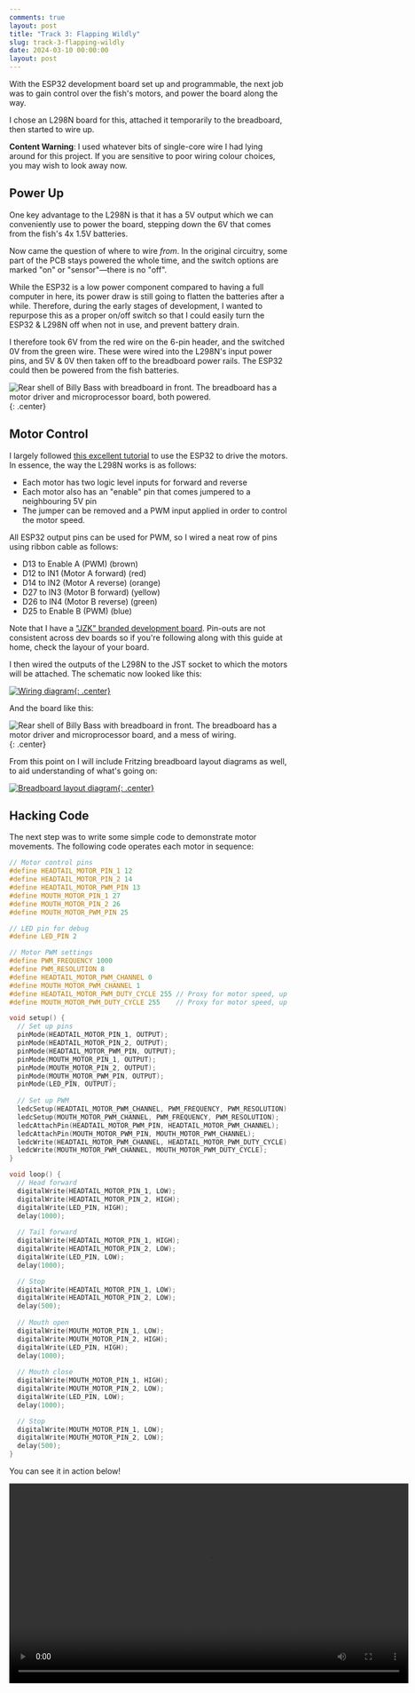 ```yaml
---
comments: true
layout: post
title: "Track 3: Flapping Wildly"
slug: track-3-flapping-wildly
date: 2024-03-10 00:00:00
layout: post
---
```


With the ESP32 development board set up and programmable, the next job was to gain control over the fish's motors, and power the board along the way.

I chose an L298N board for this, attached it temporarily to the breadboard, then started to wire up.

<div class="warning"><p><strong>Content Warning</strong>: I used whatever bits of single-core wire I had lying around for this project. If you are sensitive to poor wiring colour choices, you may wish to look away now.</p></div>

## Power Up

One key advantage to the L298N is that it has a 5V output which we can conveniently use to power the board, stepping down the 6V that comes from the fish's 4x 1.5V batteries.

Now came the question of where to wire *from*. In the original circuitry, some part of the PCB stays powered the whole time, and the switch options are marked "on" or "sensor"&mdash;there is no "off".

While the ESP32 is a low power component compared to having a full computer in here, its power draw is still going to flatten the batteries after a while. Therefore, during the early stages of development, I wanted to repurpose this as a proper on/off switch so that I could easily turn the ESP32 & L298N off when not in use, and prevent battery drain.

I therefore took 6V from the red wire on the 6-pin header, and the switched 0V from the green wire. These were wired into the L298N's input power pins, and 5V & 0V then taken off to the breadboard power rails. The ESP32 could then be powered from the fish batteries.

![Rear shell of Billy Bass with breadboard in front. The breadboard has a motor driver and microprocessor board, both powered.](/projects/big-mouth-phatt-bass/8.jpg){: .center}

## Motor Control

I largely followed [this excellent tutorial](https://randomnerdtutorials.com/esp32-dc-motor-l298n-motor-driver-control-speed-direction/) to use the ESP32 to drive the motors. In essence, the way the L298N works is as follows:

* Each motor has two logic level inputs for forward and reverse
* Each motor also has an "enable" pin that comes jumpered to a neighbouring 5V pin
* The jumper can be removed and a PWM input applied in order to control the motor speed.

All ESP32 output pins can be used for PWM, so I wired a neat row of pins using ribbon cable as follows:

* D13 to Enable A (PWM) (brown)
* D12 to IN1 (Motor A forward) (red)
* D14 to IN2 (Motor A reverse) (orange)
* D27 to IN3 (Motor B forward) (yellow)
* D26 to IN4 (Motor B reverse) (green)
* D25 to Enable B (PWM) (blue)

<div class="notes"><p>Note that I have a <a href="https://www.amazon.co.uk/ESP-32S-Development-2-4GHz-Bluetooth-Antenna/dp/B071JR9WS9/">"JZK" branded development board</a>. Pin-outs are not consistent across dev boards so if you're following along with this guide at home, check the layour of your board.</p></div>

I then wired the outputs of the L298N to the JST socket to which the motors will be attached. The schematic now looked like this:

[![Wiring diagram](/projects/big-mouth-phatt-bass/fritzing-motors_schem.png){: .center}](/projects/big-mouth-phatt-bass/fritzing-motors_schem.png)

And the board like this:

![Rear shell of Billy Bass with breadboard in front. The breadboard has a motor driver and microprocessor board, and a mess of wiring.](/projects/big-mouth-phatt-bass/9.jpg){: .center}

From this point on I will include Fritzing breadboard layout diagrams as well, to aid understanding of what's going on:

[![Breadboard layout diagram](/projects/big-mouth-phatt-bass/fritzing-motors_bb.png){: .center}](/projects/big-mouth-phatt-bass/fritzing-motors_bb.png)

## Hacking Code

The next step was to write some simple code to demonstrate motor movements. The following code operates each motor in sequence:

```c
// Motor control pins
#define HEADTAIL_MOTOR_PIN_1 12
#define HEADTAIL_MOTOR_PIN_2 14
#define HEADTAIL_MOTOR_PWM_PIN 13
#define MOUTH_MOTOR_PIN_1 27
#define MOUTH_MOTOR_PIN_2 26
#define MOUTH_MOTOR_PWM_PIN 25

// LED pin for debug
#define LED_PIN 2

// Motor PWM settings
#define PWM_FREQUENCY 1000
#define PWM_RESOLUTION 8
#define HEADTAIL_MOTOR_PWM_CHANNEL 0
#define MOUTH_MOTOR_PWM_CHANNEL 1
#define HEADTAIL_MOTOR_PWM_DUTY_CYCLE 255 // Proxy for motor speed, up to 2^resolution
#define MOUTH_MOTOR_PWM_DUTY_CYCLE 255    // Proxy for motor speed, up to 2^resolution

void setup() {
  // Set up pins
  pinMode(HEADTAIL_MOTOR_PIN_1, OUTPUT);
  pinMode(HEADTAIL_MOTOR_PIN_2, OUTPUT);
  pinMode(HEADTAIL_MOTOR_PWM_PIN, OUTPUT);
  pinMode(MOUTH_MOTOR_PIN_1, OUTPUT);
  pinMode(MOUTH_MOTOR_PIN_2, OUTPUT);
  pinMode(MOUTH_MOTOR_PWM_PIN, OUTPUT);
  pinMode(LED_PIN, OUTPUT);
  
  // Set up PWM
  ledcSetup(HEADTAIL_MOTOR_PWM_CHANNEL, PWM_FREQUENCY, PWM_RESOLUTION);
  ledcSetup(MOUTH_MOTOR_PWM_CHANNEL, PWM_FREQUENCY, PWM_RESOLUTION);
  ledcAttachPin(HEADTAIL_MOTOR_PWM_PIN, HEADTAIL_MOTOR_PWM_CHANNEL);
  ledcAttachPin(MOUTH_MOTOR_PWM_PIN, MOUTH_MOTOR_PWM_CHANNEL);
  ledcWrite(HEADTAIL_MOTOR_PWM_CHANNEL, HEADTAIL_MOTOR_PWM_DUTY_CYCLE);
  ledcWrite(MOUTH_MOTOR_PWM_CHANNEL, MOUTH_MOTOR_PWM_DUTY_CYCLE);
}

void loop() {
  // Head forward
  digitalWrite(HEADTAIL_MOTOR_PIN_1, LOW);
  digitalWrite(HEADTAIL_MOTOR_PIN_2, HIGH);
  digitalWrite(LED_PIN, HIGH); 
  delay(1000);
  
  // Tail forward
  digitalWrite(HEADTAIL_MOTOR_PIN_1, HIGH);
  digitalWrite(HEADTAIL_MOTOR_PIN_2, LOW);
  digitalWrite(LED_PIN, LOW); 
  delay(1000);

  // Stop
  digitalWrite(HEADTAIL_MOTOR_PIN_1, LOW);
  digitalWrite(HEADTAIL_MOTOR_PIN_2, LOW);
  delay(500);
  
  // Mouth open
  digitalWrite(MOUTH_MOTOR_PIN_1, LOW);
  digitalWrite(MOUTH_MOTOR_PIN_2, HIGH); 
  digitalWrite(LED_PIN, HIGH); 
  delay(1000);
  
  // Mouth close
  digitalWrite(MOUTH_MOTOR_PIN_1, HIGH);
  digitalWrite(MOUTH_MOTOR_PIN_2, LOW);
  digitalWrite(LED_PIN, LOW); 
  delay(1000);

  // Stop
  digitalWrite(MOUTH_MOTOR_PIN_1, LOW);
  digitalWrite(MOUTH_MOTOR_PIN_2, LOW);
  delay(500);
}
```

You can see it in action below!

<center><video width="720" controls><source src="https://video.ianrenton.com/phattbass/motortest.webm" type="video/webm"></video></center>
